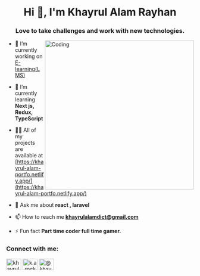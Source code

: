 <h1 align="center">Hi 👋, I'm Khayrul Alam Rayhan</h1>
<h3 align="center">Love to take challenges and work with new technologies.</h3>
<img align="right" alt="Coding" width="400" src="https://camo.githubusercontent.com/2366b34bb903c09617990fb5fff4622f3e941349e846ddb7e73df872a9d21233/68747470733a2f2f63646e2e6472696262626c652e636f6d2f75736572732f3733303730332f73637265656e73686f74732f363538313234332f6176656e746f2e676966">




- 🔭 I’m currently working on [E-learning(LMS)](https://lms.wdpf55.xyz/)

- 🌱 I’m currently learning **Next js, Redux, TypeScript**

- 👨‍💻 All of my projects are available at [https://khayrul-alam-portfo.netlify.app/](https://khayrul-alam-portfo.netlify.app/)

- 💬 Ask me about **react , laravel**

- 📫 How to reach me **khayrulalamdict@gmail.com**

- ⚡ Fun fact **Part time coder full time gamer.**

<h3 align="left">Connect with me:</h3>
<p align="left">
<a href="https://linkedin.com/in/khayrul-alam" target="blank"><img align="center" src="https://raw.githubusercontent.com/rahuldkjain/github-profile-readme-generator/master/src/images/icons/Social/linked-in-alt.svg" alt="khayrul alam" height="30" width="40" /></a>
<a href="https://fb.com/k.a.rockrayhan" target="blank"><img align="center" src="https://raw.githubusercontent.com/rahuldkjain/github-profile-readme-generator/master/src/images/icons/Social/facebook.svg" alt="k.a.rockrayhan" height="30" width="40" /></a>
<a href="https://medium.com/@khayrulalamdict" target="blank"><img align="center" src="https://raw.githubusercontent.com/rahuldkjain/github-profile-readme-generator/master/src/images/icons/Social/medium.svg" alt="@khayrulalamdict" height="30" width="40" /></a>
</p>

